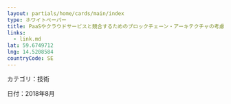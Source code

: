 ```yaml
---
layout: partials/home/cards/main/index
type: ホワイトペーパー
title: PaaSやクラウドサービスと競合するためのブロックチェーン・アーキテクチャの考慮事項
links:
  - link.md
lat: 59.6749712
lng: 14.5208584
countryCode: SE
---
```


カテゴリ：技術

日付：2018年8月
